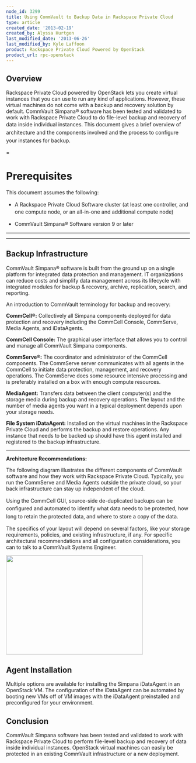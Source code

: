 ```yaml
---
node_id: 3299
title: Using CommVault to Backup Data in Rackspace Private Cloud
type: article
created_date: '2013-02-19'
created_by: Alyssa Hurtgen
last_modified_date: '2013-06-26'
last_modified_by: Kyle Laffoon
product: Rackspace Private Cloud Powered by OpenStack
product_url: rpc-openstack
---
```


Overview
--------

Rackspace Private Cloud powered by OpenStack lets you create virtual
instances that you can use to run any kind of applications. However,
these virtual machines do not come with a backup and recovery solution
by default. CommVault Simpana&reg; software has been tested and validated to
work with Rackspace Private Cloud to do file-level backup and recovery
of data inside individual instances. <span
style="line-height: 1.538em;">This document gives a brief overview of
architecture and the components involved and the process to configure
your instances for backup.</span>


=

Prerequisites
=============

This document assumes the following:

-   <span style="line-height: 1.538em;">A Rackspace Private Cloud
    Software cluster (at least one controller, and one compute node, or
    an all-in-one and additional compute node)</span>

<!-- -->

-   <span style="line-height: 1.538em;">CommVault Simpana&reg; Software
    version 9 or later</span>

** **
-----

**Backup Infrastructure**
-------------------------

CommVault Simpana&reg; software is built from the ground up on a single
platform for integrated data protection and management. IT organizations
can reduce costs and simplify data management across its lifecycle with
integrated modules for backup & recovery, archive, replication, search,
and reporting.

An introduction to CommVault terminology for backup and recovery:

**CommCell&reg;:** Collectively all Simpana components deployed for data
protection and recovery including the CommCell Console, CommServe, Media
Agents, and iDataAgents.

**CommCell Console:** The graphical user interface that allows you to
control and manage all CommVault Simpana components.

**CommServe&reg;:** The coordinator and administrator of the CommCell
components. The CommServe server communicates with all agents in the
CommCell to initiate data protection, management, and recovery
operations.  The CommServe does some resource intensive processing and
is preferably installed on a box with enough compute resources.

**MediaAgent:** Transfers data between the client computer(s) and the
storage media during backup and recovery operations. The layout and the
number of media agents you want in a typical deployment depends upon
your storage needs.

**File System iDataAgent:** Installed on the virtual machines in the
Rackspace Private Cloud and performs the backup and restore operations.
Any instance that needs to be backed up should have this agent installed
and registered to the backup infrastructure.

** **

**Architecture Recommendations:**

The following diagram illustrates the different components of CommVault
software and how they work with Rackspace Private Cloud. Typically, you
run the CommServe and Media Agents outside the private cloud, so your
back infrastructure can stay up independent of the cloud.

<span style="line-height: 1.538em;">Using the CommCell GUI, source-side
de-duplicated backups can be configured and automated to identify what
data needs to be protected, how long to retain the protected data, and
where to store a copy of the data.</span>

The specifics of your layout will depend on several factors, like your
storage requirements, policies, and existing infrastructure, if any. For
specific architectural recommendations and all configuration
considerations, you can to talk to a CommVault Systems Engineer.

<img src="/knowledge_center/sites/default/files/styles/half_width/public/field/image/commvault_rackspace_openstack_layout.png" class="image-half_width" width="375" height="271" />

Agent Installation
------------------

Multiple options are available for installing the Simpana iDataAgent in
an OpenStack VM. The configuration of the iDataAgent can be automated by
booting new VMs off of VM images with the iDataAgent preinstalled and
preconfigured for your environment.



Conclusion
----------

CommVault Simpana software has been tested and validated to work with
Rackspace Private Cloud to perform file-level backup and recovery of
data inside individual instances. OpenStack virtual machines can easily
be protected in an existing CommVault infrastructure or a new
deployment.



